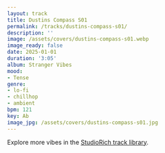 ```yaml
---
layout: track
title: Dustins Compass S01
permalink: /tracks/dustins-compass-s01/
description: ''
image: /assets/covers/dustins-compass-s01.webp
image_ready: false
date: 2025-01-01
duration: '3:05'
album: Stranger Vibes
mood:
- Tense
genre:
- lo-fi
- chillhop
- ambient
bpm: 121
key: Ab
image_jpg: /assets/covers/dustins-compass-s01.jpg
---
```


Explore more vibes in the [StudioRich track library](/tracks/).
